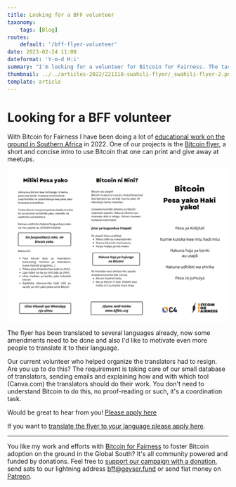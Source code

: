 ```yaml
---
title: Looking for a BFF volunteer
taxonomy:
    tags: [Blog]
routes:
    default: '/bff-flyer-volunteer'
date: 2023-02-24 11:00
dateformat: 'Y-m-d H:i'
summary: "I'm looking for a volunteer for Bitcoin for Fairness. The task is to coordinate the translators for the Bitcoin flyer."
thumbnail: ../../articles-2022/221118-swahili-flyer/_swahili-flyer-2.png
template: article
---
```


# Looking for a BFF volunteer

With Bitcoin for Fairness I have been doing a lot of [educational work on the ground in Southern Africa](/bitcoin-africa-review-2022) in 2022. One of our projects is the [Bitcoin flyer](https://bffbtc.org/flyer), a short and concise intro to use Bitcoin that one can print and give away at meetups. 

![Bitcoin flyer in Swahili](../../articles-2022/221118-swahili-flyer/_swahili-flyer.png)

The flyer has been translated to several languages already, now some amendments need to be done and also I'd like to motivate even more people to translate it to their language.

Our current volunteer who helped organize the translators had to resign. Are you up to do this? The requirement is taking care of our small database of translators, sending emails and explaining how and with which tool (Canva.com) the translators should do their work. You don't need to understand Bitcoin to do this, no proof-reading or such, it's a coordination task.

Would be great to hear from you! [Please apply here](https://anitaposch.com/contact)

If you want to [translate the flyer to your language please apply here](https://bffbtc.org/translate/).

---
You like my work and efforts with [Bitcoin for Fairness](https://bffbtc.org) to foster Bitcoin adoption on the ground in the Global South? It's all community powered and funded by donations. Feel free to [support our campaign with a donation](https://anita.link/geyser), send sats to our lightning address bff@geyser.fund or send fiat money on [Patreon](https://patreon.com/anitaposch).
